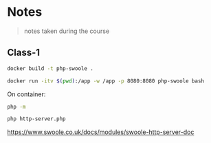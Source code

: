 # Notes

> notes taken during the course

<!-- https://gitignore.io -->
<!-- https://github.com/github/gitignore -->

## Class-1

```sh
docker build -t php-swoole .

docker run -itv $(pwd):/app -w /app -p 8080:8080 php-swoole bash
```

On container:

```sh
php -m

php http-server.php
```

https://www.swoole.co.uk/docs/modules/swoole-http-server-doc
